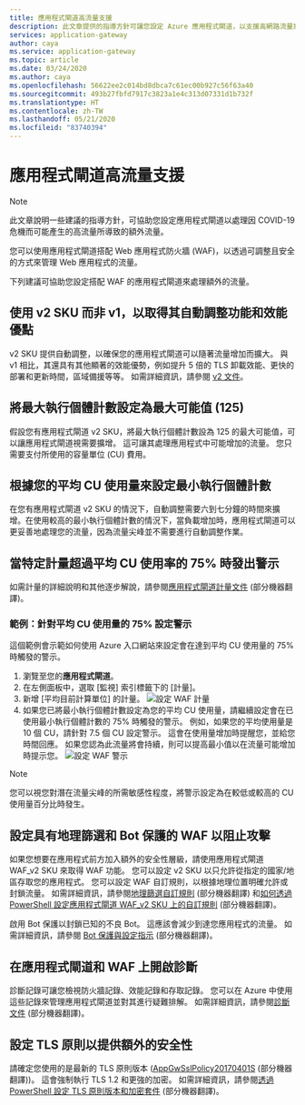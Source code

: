 ```yaml
---
title: 應用程式閘道高流量支援
description: 此文章提供的指導方針可讓您設定 Azure 應用程式閘道，以支援高網路流量案例。
services: application-gateway
author: caya
ms.service: application-gateway
ms.topic: article
ms.date: 03/24/2020
ms.author: caya
ms.openlocfilehash: 56622ee2c014bd8dbca7c61ec00b927c56f63a40
ms.sourcegitcommit: 493b27fbfd7917c3823a1e4c313d07331d1b732f
ms.translationtype: HT
ms.contentlocale: zh-TW
ms.lasthandoff: 05/21/2020
ms.locfileid: "83740394"
---
```

# <a name="application-gateway-high-traffic-support"></a>應用程式閘道高流量支援

>[!NOTE]
> 此文章說明一些建議的指導方針，可協助您設定應用程式閘道以處理因 COVID-19 危機而可能產生的高流量所導致的額外流量。

您可以使用應用程式閘道搭配 Web 應用程式防火牆 (WAF)，以透過可調整且安全的方式來管理 Web 應用程式的流量。

下列建議可協助您設定搭配 WAF 的應用程式閘道來處理額外的流量。

## <a name="use-the-v2-sku-over-v1-for-its-autoscaling-capabilities-and-performance-benefits"></a>使用 v2 SKU 而非 v1，以取得其自動調整功能和效能優點
v2 SKU 提供自動調整，以確保您的應用程式閘道可以隨著流量增加而擴大。 與 v1 相比，其還具有其他顯著的效能優勢，例如提升 5 倍的 TLS 卸載效能、更快的部署和更新時間，區域備援等等。 如需詳細資訊，請參閱 [v2 文件](https://docs.microsoft.com/azure/application-gateway/application-gateway-autoscaling-zone-redundant)。 

## <a name="set-maximum-instance-count-to-the-maximum-possible-125"></a>將最大執行個體計數設定為最大可能值 (125)
 
假設您有應用程式閘道 v2 SKU，將最大執行個體計數設為 125 的最大可能值，可以讓應用程式閘道視需要擴增。 這可讓其處理應用程式中可能增加的流量。 您只需要支付所使用的容量單位 (CU) 費用。  

## <a name="set-your-minimum-instance-count-based-on-your-average-cu-usage"></a>根據您的平均 CU 使用量來設定最小執行個體計數

在您有應用程式閘道 v2 SKU 的情況下，自動調整需要六到七分鐘的時間來擴增。在使用較高的最小執行個體計數的情況下，當負載增加時，應用程式閘道可以更妥善地處理您的流量，因為流量尖峰並不需要進行自動調整作業。  

## <a name="alert-if-a-certain-metric-surpasses-75-of-average-cu-utilization"></a>當特定計量超過平均 CU 使用率的 75% 時發出警示 
如需計量的詳細說明和其他逐步解說，請參閱[應用程式閘道計量文件](https://docs.microsoft.com/azure/application-gateway/application-gateway-metrics#metrics-visualization) \(部分機器翻譯\)。 

### <a name="example-setting-up-an-alert-on-75-of-average-cu-usage"></a>範例：針對平均 CU 使用量的 75% 設定警示

這個範例會示範如何使用 Azure 入口網站來設定會在達到平均 CU 使用量的 75% 時觸發的警示。 
1. 瀏覽至您的**應用程式閘道**。
2. 在左側面板中，選取 [監視] 索引標籤下的 [計量]。 
3. 新增 [平均目前計算單位] 的計量。 
![設定 WAF 計量](./media/application-gateway-covid-guidelines/waf-setup-metrics.png)
4. 如果您已將最小執行個體計數設定為您的平均 CU 使用量，請繼續設定會在已使用最小執行個體計數的 75% 時觸發的警示。 例如，如果您的平均使用量是 10 個 CU，請針對 7.5 個 CU 設定警示。 這會在使用量增加時提醒您，並給您時間回應。 如果您認為此流量將會持續，則可以提高最小值以在流量可能增加時提示您。 
![設定 WAF 警示](./media/application-gateway-covid-guidelines/waf-setup-monitoring-alert.png)

> [!NOTE]
> 您可以視您對潛在流量尖峰的所需敏感性程度，將警示設定為在較低或較高的 CU 使用量百分比時發生。

## <a name="set-up-waf-with-geofiltering-and-bot-protection-to-stop-attacks"></a>設定具有地理篩選和 Bot 保護的 WAF 以阻止攻擊
如果您想要在應用程式前方加入額外的安全性層級，請使用應用程式閘道 WAF_v2 SKU 來取得 WAF 功能。 您可以設定 v2 SKU 以只允許從指定的國家/地區存取您的應用程式。 您可以設定 WAF 自訂規則，以根據地理位置明確允許或封鎖流量。 如需詳細資訊，請參閱[地理篩選自訂規則](https://docs.microsoft.com/azure/web-application-firewall/ag/geomatch-custom-rules) \(部分機器翻譯\) 和[如何透過 PowerShell 設定應用程式閘道 WAF_v2 SKU 上的自訂規則](https://docs.microsoft.com/azure/web-application-firewall/ag/configure-waf-custom-rules) \(部分機器翻譯\)。

啟用 Bot 保護以封鎖已知的不良 Bot。 這應該會減少到達您應用程式的流量。 如需詳細資訊，請參閱 [Bot 保護與設定指示](https://docs.microsoft.com/azure/web-application-firewall/ag/configure-waf-custom-rules) \(部分機器翻譯\)。

## <a name="turn-on-diagnostics-on-application-gateway-and-waf"></a>在應用程式閘道和 WAF 上開啟診斷

診斷記錄可讓您檢視防火牆記錄、效能記錄和存取記錄。 您可以在 Azure 中使用這些記錄來管理應用程式閘道並對其進行疑難排解。 如需詳細資訊，請參閱[診斷文件](https://docs.microsoft.com/azure/application-gateway/application-gateway-diagnostics#diagnostic-logging) \(部分機器翻譯\)。 

## <a name="set-up-an-tls-policy-for-extra-security"></a>設定 TLS 原則以提供額外的安全性
請確定您使用的是最新的 TLS 原則版本 ([AppGwSslPolicy20170401S](https://docs.microsoft.com/azure/application-gateway/application-gateway-ssl-policy-overview#appgwsslpolicy20170401s) \(部分機器翻譯\))。 這會強制執行 TLS 1.2 和更強的加密。 如需詳細資訊，請參閱[透過 PowerShell 設定 TLS 原則版本和加密套件](https://docs.microsoft.com/azure/application-gateway/application-gateway-configure-ssl-policy-powershell) \(部分機器翻譯\)。
